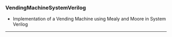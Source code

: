### VendingMachineSystemVerilog
- Implementation of a Vending Machine using Mealy and Moore in System Verilog
---
